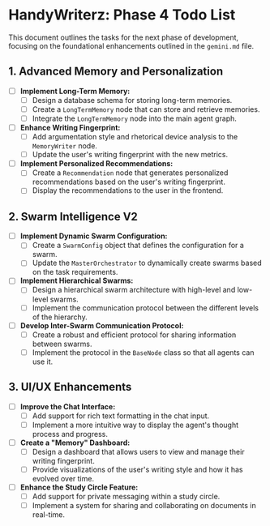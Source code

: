 # HandyWriterz: Phase 4 Todo List

This document outlines the tasks for the next phase of development, focusing on the foundational enhancements outlined in the `gemini.md` file.

## 1. Advanced Memory and Personalization

-   [ ] **Implement Long-Term Memory:**
    -   [ ] Design a database schema for storing long-term memories.
    -   [ ] Create a `LongTermMemory` node that can store and retrieve memories.
    -   [ ] Integrate the `LongTermMemory` node into the main agent graph.
-   [ ] **Enhance Writing Fingerprint:**
    -   [ ] Add argumentation style and rhetorical device analysis to the `MemoryWriter` node.
    -   [ ] Update the user's writing fingerprint with the new metrics.
-   [ ] **Implement Personalized Recommendations:**
    -   [ ] Create a `Recommendation` node that generates personalized recommendations based on the user's writing fingerprint.
    -   [ ] Display the recommendations to the user in the frontend.

## 2. Swarm Intelligence V2

-   [ ] **Implement Dynamic Swarm Configuration:**
    -   [ ] Create a `SwarmConfig` object that defines the configuration for a swarm.
    -   [ ] Update the `MasterOrchestrator` to dynamically create swarms based on the task requirements.
-   [ ] **Implement Hierarchical Swarms:**
    -   [ ] Design a hierarchical swarm architecture with high-level and low-level swarms.
    -   [ ] Implement the communication protocol between the different levels of the hierarchy.
-   [ ] **Develop Inter-Swarm Communication Protocol:**
    -   [ ] Create a robust and efficient protocol for sharing information between swarms.
    -   [ ] Implement the protocol in the `BaseNode` class so that all agents can use it.

## 3. UI/UX Enhancements

-   [ ] **Improve the Chat Interface:**
    -   [ ] Add support for rich text formatting in the chat input.
    -   [ ] Implement a more intuitive way to display the agent's thought process and progress.
-   [ ] **Create a "Memory" Dashboard:**
    -   [ ] Design a dashboard that allows users to view and manage their writing fingerprint.
    -   [ ] Provide visualizations of the user's writing style and how it has evolved over time.
-   [ ] **Enhance the Study Circle Feature:**
    -   [ ] Add support for private messaging within a study circle.
    -   [ ] Implement a system for sharing and collaborating on documents in real-time.
